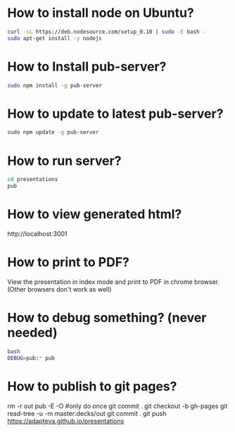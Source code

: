 
# How to install node on Ubuntu?
```sh
curl -sL https://deb.nodesource.com/setup_0.10 | sudo -E bash -
sudo apt-get install -y nodejs
```

# How to Install pub-server?
```sh
sudo npm install -g pub-server
```

# How to update to latest pub-server?  
```sh
sudo npm update -g pub-server
```

# How to run server?
```sh
cd presentations
pub
```

# How to view generated html? 
http://localhost:3001

# How to print to PDF?
View the presentation in index mode and print to PDF in chrome browser.
(Other browsers don't work as well) 

# How to debug something? (never needed)
```sh
bash
DEBUG=pub:* pub
```

# How to publish to git pages?
rm -r out
pub -E -O #only do once
git commit .
git checkout -b gh-pages
git read-tree -u -m master:decks/out
git commit .
git push
https://adapteva.github.io/presentations
